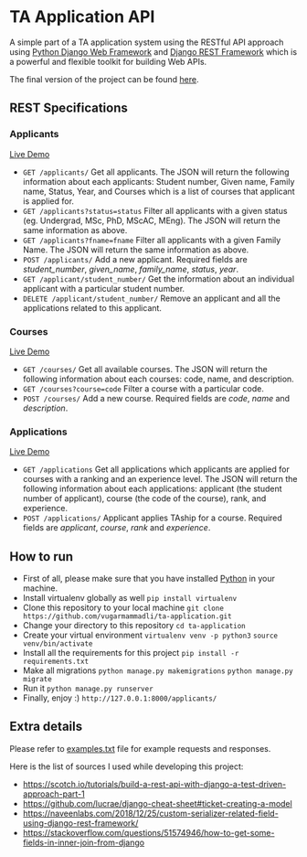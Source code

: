 # TA Application API

A simple part of a TA application system using the RESTful API approach using [Python Django Web Framework](https://www.djangoproject.com/) and [Django REST Framework](https://django-rest-framework.org) which is a powerful and flexible toolkit for building Web APIs.

The final version of the project can be found [here](https://ta-application-django.herokuapp.com/applicants/).

## REST Specifications
### Applicants
[Live Demo](https://ta-application-django.herokuapp.com/applicants/)
- `GET /applicants/`  Get all applicants. The JSON will return the following information about each applicants: Student number,  Given name,  Family name, Status, Year, and Courses which is a list of courses that applicant is applied for.
- `GET /applicants?status=status`  Filter all applicants with a given status (eg. Undergrad, MSc, PhD, MScAC, MEng). The JSON will return the same information as above.
- `GET /applicants?fname=fname`  Filter all applicants with a given Family Name. The JSON will return the same information as above.
- `POST /applicants/`  Add a new applicant. Required fields are *student_number*, *given_name*, *family_name*, *status*, *year*.
- `GET /applicant/student_number/` Get the information about an individual applicant with a particular student number.
- `DELETE /applicant/student_number/` Remove an applicant and all the applications related to this applicant.

### Courses
[Live Demo](https://ta-application-django.herokuapp.com/courses/)
- `GET /courses/` Get all available courses. The JSON will return the following information about each courses: code, name, and description.
- `GET /courses?course=code` Filter a course with a particular code.
- `POST /courses/` Add a new course. Required fields are *code*, *name* and *description*.

### Applications
[Live Demo](https://ta-application-django.herokuapp.com/applications/)
- `GET /applications` Get all applications which applicants are applied for courses with a ranking and an experience level. The JSON will return the following information about each applications: applicant (the student number of applicant), course (the code of the course), rank, and experience.
- `POST /applications/` Applicant applies TAship for a course. Required fields are *applicant*, *course*, *rank* and *experience*.

## How to run

- First of all, please make sure that you have installed [Python](https://www.python.org/downloads/) in your machine.
- Install virtualenv globally as well
`pip install virtualenv`
- Clone this repository to your local machine
`git clone https://github.com/vugarmammadli/ta-application.git`
- Change your directory to this repository
`cd ta-application`
- Create your virtual environment
`virtualenv venv -p python3`
`source venv/bin/activate`
- Install all the requirements for this project
`pip install -r requirements.txt`
- Make all migrations
`python manage.py makemigrations`
`python manage.py migrate`
- Run it
`python manage.py runserver`
- Finally, enjoy :)
`http://127.0.0.1:8000/applicants/`

## Extra details

Please refer to [examples.txt](./crc-cards.pdf) file for example requests and responses.

Here is the list of sources I used while developing this project:

 - https://scotch.io/tutorials/build-a-rest-api-with-django-a-test-driven-approach-part-1
 - https://github.com/lucrae/django-cheat-sheet#ticket-creating-a-model
 - https://naveenlabs.com/2018/12/25/custom-serializer-related-field-using-django-rest-framework/
 - https://stackoverflow.com/questions/51574946/how-to-get-some-fields-in-inner-join-from-django
